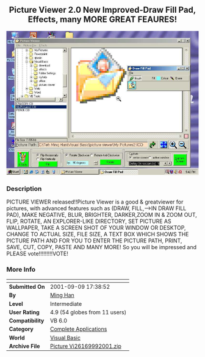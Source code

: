 ﻿<div align="center">

## Picture Viewer 2\.0  New Improved\-Draw Fill Pad, Effects, many MORE GREAT FEAURES\!

<img src="PIC20019960293004.jpg">
</div>

### Description

PICTURE VIEWER released!!Picture Viewer is a good & greatviewer for pictures, with advanced features such as (DRAW, FILL,-->IN DRAW FILL PAD), MAKE NEGATIVE, BLUR, BRIGHTER, DARKER,ZOOM IN & ZOOM OUT, FLIP, ROTATE, AN EXPLORER-LIKE DIRECTORY, SET PICTURE AS WALLPAPER, TAKE A SCREEN SHOT OF YOUR WINDOW OR DESKTOP, CHANGE TO ACTUAL SIZE, FILE SIZE, A TEXT BOX WHICH SHOWS THE PICTURE PATH AND FOR YOU TO ENTER THE PICTURE PATH, PRINT, SAVE, CUT, COPY, PASTE AND MANY MORE! So you will be impressed and PLEASE vote!!!!!!!!!VOTE!
 
### More Info
 


<span>             |<span>
---                |---
**Submitted On**   |2001-09-09 17:38:52
**By**             |[Ming Han](https://github.com/Planet-Source-Code/PSCIndex/blob/master/ByAuthor/ming-han.md)
**Level**          |Intermediate
**User Rating**    |4.9 (54 globes from 11 users)
**Compatibility**  |VB 6\.0
**Category**       |[Complete Applications](https://github.com/Planet-Source-Code/PSCIndex/blob/master/ByCategory/complete-applications__1-27.md)
**World**          |[Visual Basic](https://github.com/Planet-Source-Code/PSCIndex/blob/master/ByWorld/visual-basic.md)
**Archive File**   |[Picture Vi26169992001\.zip](https://github.com/Planet-Source-Code/ming-han-picture-viewer-2-0-new-improved-draw-fill-pad-effects-many-more-great-feaures__1-27099/archive/master.zip)








